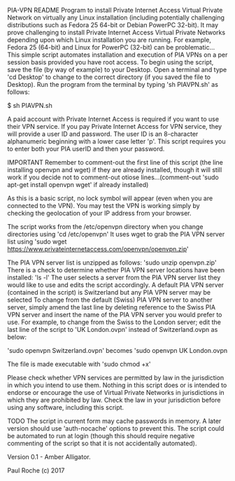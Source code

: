 PIA-VPN
README
Program to install Private Internet Access Virtual Private Network on virtually any Linux installation (including potentially challenging distributions such as Fedora 25 64-bit or Debian PowerPC 32-bit).
It may prove challenging to install Private Internet Access Virtual Private Networks depending upon which Linux installation you are running.
For example, Fedora 25 (64-bit) and Linux for PowerPC (32-bit) can be problematic...
This simple script automates installation and execution of PIA VPNs on a per session basis provided you have root access.
To begin using the script, save the file (by way of example) to your Desktop.
Open a terminal and type 'cd Desktop' to change to the correct directory (if you saved the file to Desktop).
Run the program from the terminal by typing 'sh PIAVPN.sh' as follows:

$    sh PIAVPN.sh

A paid account with Private Internet Access is required if you want to use their VPN service.
If you pay Private Internet Access for VPN service, they will provide a user ID and password.
The user ID is an 8-character alphanumeric beginning with a lower case letter 'p'.
This script requires you to enter both your PIA userID and then your password.

IMPORTANT
Remember to comment-out the first line of this script (the line installing openvpn and wget) if they are already installed, though it will still work if you decide not to comment-out otiose lines...(comment-out 'sudo apt-get install openvpn wget' if already installed)

As this is a basic script, no lock symbol will appear (even when you are connected to the VPN). You may test the VPN is working simply by checking the geolocation of your IP address from your browser.

The script works from the  /etc/openvpn directory when you change directories using  'cd /etc/openvpn'
It uses wget to grab the PIA VPN server list using 'sudo wget https://www.privateinternetaccess.com/openvpn/openvpn.zip'

The PIA VPN server list is unzipped as follows: 'sudo unzip openvpn.zip'
There is a check to determine whether PIA VPN server locations have been installed:  'ls -l'
The user selects a server from the PIA VPN server list they would like to use and edits the script accordingly. A default PIA VPN server (contained in the script) is Switzerland but any PIA VPN server may be selected
To change from the default (Swiss) PIA VPN server to another server, simply amend the last line by deleting reference to the Swiss PIA VPN server and insert the name of the PIA VPN server you would prefer to use.
For example, to change from the Swiss to the London server; edit the last line of the script to 'UK London.ovpn' instead of Switzerland.ovpn as below:

'sudo openvpn Switzerland.ovpn' becomes 'sudo openvpn UK London.ovpn

The file is made executable with 'sudo chmod +x'

Please check whether VPN services are permitted by law in the jurisdiction in which you intend to use them.
Nothing in this script does or is intended to endorse or encourage the use of Virtual Private Networks in jurisdictions in which they are prohibited by law. Check the law in your jurisdiction before using any software, including this script.

TODO
The script in current form may cache passwords in memory. A later version should use 'auth-nocache' options to prevent this.
The script could be automated to run at login (though this should require negative commenting of the script so that it is not accidentally automated).

Version 0.1 - Amber Alligator.

Paul Roche (c) 2017
